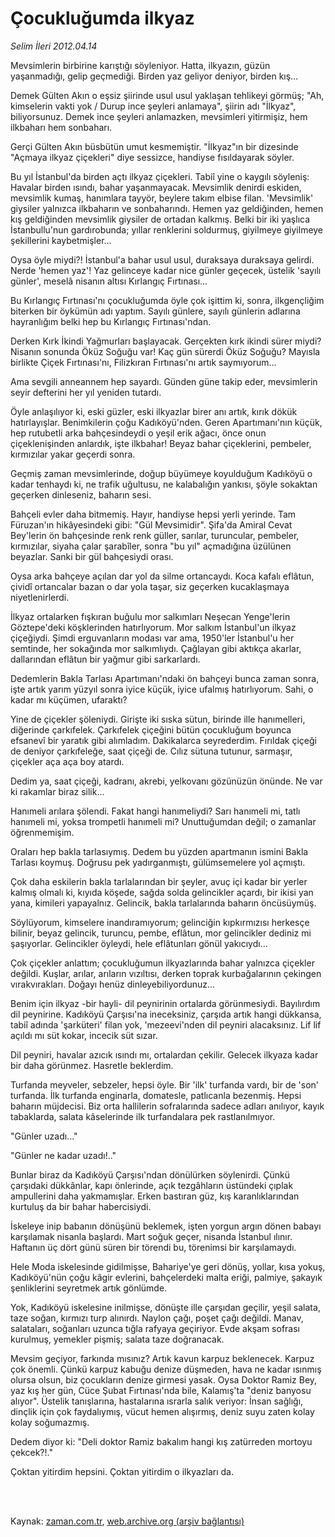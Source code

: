 # Çocukluğumda ilkyaz

*Selim İleri 2012.04.14*

<td class="columnist-detail">
<p>Mevsimlerin birbirine karıştığı söyleniyor. Hatta, ilkyazın, güzün yaşanmadığı, gelip geçmediği. Birden yaz geliyor deniyor, birden kış...</p>
<p>
<div id="haberMetinDiv">
<p>Demek Gülten Akın o eşsiz şiirinde usul usul yaklaşan tehlikeyi görmüş; "Ah, kimselerin vakti yok / Durup ince şeyleri anlamaya", şiirin adı "İlkyaz", biliyorsunuz. Demek ince şeyleri anlamazken, mevsimleri yitirmişiz, hem ilkbaharı hem sonbaharı.
<p>Gerçi Gülten Akın büsbütün umut kesmemiştir. "İlkyaz"ın bir dizesinde "Açmaya ilkyaz çiçekleri" diye sessizce, handiyse fısıldayarak söyler.
<p>Bu yıl İstanbul'da birden açtı ilkyaz çiçekleri. Tabiî yine o kaygılı söyleniş: Havalar birden ısındı, bahar yaşanmayacak. Mevsimlik denirdi eskiden, mevsimlik kumaş, hanımlara tayyör, beylere takım elbise filan. 'Mevsimlik' giysiler yalnızca ilkbaharın ve sonbaharındı. Hemen yaz geldiğinden, hemen kış geldiğinden mevsimlik giysiler de ortadan kalkmış. Belki bir iki yaşlıca İstanbullu'nun gardırobunda; yıllar renklerini soldurmuş, giyilmeye giyilmeye şekillerini kaybetmişler...
<p>Oysa öyle miydi?! İstanbul'a bahar usul usul, duraksaya duraksaya gelirdi. Nerde 'hemen yaz'! Yaz gelinceye kadar nice günler geçecek, üstelik 'sayılı günler', meselâ nisanın altısı Kırlangıç Fırtınası...
<p>Bu Kırlangıç Fırtınası'nı çocukluğumda öyle çok işittim ki, sonra, ilkgençliğim biterken bir öykümün adı yaptım. Sayılı günlere, sayılı günlerin adlarına hayranlığım belki hep bu Kırlangıç Fırtınası'ndan.
<p>Derken Kırk İkindi Yağmurları başlayacak. Gerçekten kırk ikindi sürer miydi? Nisanın sonunda Öküz Soğuğu var! Kaç gün sürerdi Öküz Soğuğu? Mayısla birlikte Çiçek Fırtınası'nı, Filizkıran Fırtınası'nı artık saymıyorum...
<p>Ama sevgili anneannem hep sayardı. Günden güne takip eder, mevsimlerin seyir defterini her yıl yeniden tutardı.
<p>Öyle anlaşılıyor ki, eski güzler, eski ilkyazlar birer anı artık, kırık dökük hatırlayışlar. Benimkilerin çoğu Kadıköyü'nden. Geren Apartımanı'nın küçük, hep rutubetli arka bahçesindeydi o yeşil erik ağacı, önce onun çiçeklenişinden anlardık, işte ilkbahar! Beyaz bahar çiçeklerini, pembeler, kırmızılar yakar geçerdi sonra.
<p>Geçmiş zaman mevsimlerinde, doğup büyümeye koyulduğum Kadıköyü o kadar tenhaydı ki, ne trafik uğultusu, ne kalabalığın yankısı, şöyle sokaktan geçerken dinleseniz, baharın sesi.
<p>Bahçeli evler daha bitmemiş. Hayır, handiyse hepsi yerli yerinde. Tam Füruzan'ın hikâyesindeki gibi: "Gül Mevsimidir". Şifa'da Amiral Cevat Bey'lerin ön bahçesinde renk renk güller, sarılar, turuncular, pembeler, kırmızılar, siyaha çalar şarabîler, sonra "bu yıl" açmadığına üzülünen beyazlar. Sanki bir gül bahçesiydi orası.
<p>Oysa arka bahçeye açılan dar yol da silme ortancaydı. Koca kafalı eflâtun, çividî ortancalar bazan o dar yola taşar, siz geçerken kucaklaşmaya niyetlenirlerdi.
<p>İlkyaz ortalarken fışkıran buğulu mor salkımları Neşecan Yenge'lerin Göztepe'deki köşklerinden hatırlıyorum. Mor salkım İstanbul'un ilkyaz çiçeğiydi. Şimdi erguvanların modası var ama, 1950'ler İstanbul'u her semtinde, her sokağında mor salkımlıydı. Çağlayan gibi aktıkça akarlar, dallarından eflâtun bir yağmur gibi sarkarlardı.
<p>Dedemlerin Bakla Tarlası Apartımanı'ndaki ön bahçeyi bunca zaman sonra, işte artık yarım yüzyıl sonra iyice küçük, iyice ufalmış hatırlıyorum. Sahi, o kadar mı küçümen, ufaraktı?
<p>Yine de çiçekler şöleniydi. Girişte iki sıska sütun, birinde ille hanımelleri, diğerinde çarkıfelek. Çarkıfelek çiçeğini bütün çocukluğum boyunca efsanevî bir yaratık gibi alımladım. Dakikalarca seyrederdim. Fırıldak çiçeği de deniyor çarkıfeleğe, saat çiçeği de. Cılız sütuna tutunur, sarmaşır, çiçekler aça aça boy atardı.
<p>Dedim ya, saat çiçeği, kadranı, akrebi, yelkovanı gözünüzün önünde. Ne var ki rakamlar biraz silik...
<p>Hanımeli arılara şölendi. Fakat hangi hanımeliydi? Sarı hanımeli mi, tatlı hanımeli mi, yoksa trompetli hanımeli mi? Unuttuğumdan değil; o zamanlar öğrenmemişim.
<p>Oraları hep bakla tarlasıymış. Dedem bu yüzden apartmanın ismini Bakla Tarlası koymuş. Doğrusu pek yadırganmıştı, gülümsemelere yol açmıştı.
<p>Çok daha eskilerin bakla tarlalarından bir şeyler, avuç içi kadar bir yerler kalmış olmalı ki, kıyıda köşede, sağda solda gelincikler açardı, bir ikisi yan yana, kimileri yapayalnız. Gelincik, bakla tarlalarında baharın öncüsüymüş.
<p>Söylüyorum, kimselere inandıramıyorum; gelinciğin kıpkırmızısı herkesçe bilinir, beyaz gelincik, turuncu, pembe, eflâtun, mor gelincikler dediniz mi şaşıyorlar. Gelincikler öyleydi, hele eflâtunları gönül yakıcıydı...
<p>Çok çiçekler anlattım; çocukluğumun ilkyazlarında bahar yalnızca çiçekler değildi. Kuşlar, arılar, arıların vızıltısı, derken toprak kurbağalarının çekingen vırakvırakları. Doğayı henüz dinleyebiliyordunuz...
<p>Benim için ilkyaz -bir hayli- dil peynirinin ortalarda görünmesiydi. Bayılırdım dil peynirine. Kadıköyü Çarşısı'na ineceksiniz, çarşıda artık hangi dükkansa, tabiî adında 'şarküteri' filan yok, 'mezeevi'nden dil peyniri alacaksınız. Lif lif açıldı mı süt kokar, incecik süt sızar.
<p>Dil peyniri, havalar azıcık ısındı mı, ortalardan çekilir. Gelecek ilkyaza kadar bir daha görünmez. Hasretle beklerdim.
<p>Turfanda meyveler, sebzeler, hepsi öyle. Bir 'ilk' turfanda vardı, bir de 'son' turfanda. İlk turfanda enginarla, domatesle, patlıcanla bezenmiş. Hepsi baharın müjdecisi. Biz orta hallilerin sofralarında sadece adları anılıyor, kayık tabaklarda, salata kâselerinde ilk turfandalara pek rastlanılmıyor.
<p>"Günler uzadı..."
<p>"Günler ne kadar uzadı!.."
<p>Bunlar biraz da Kadıköyü Çarşısı'ndan dönülürken söylenirdi. Çünkü çarşıdaki dükkânlar, kapı önlerinde, açık tezgâhların üstündeki çıplak ampullerini daha yakmamışlar. Erken bastıran güz, kış karanlıklarından kurtuluş da bir bahar habercisiydi.
<p>İskeleye inip babanın dönüşünü beklemek, işten yorgun argın dönen babayı karşılamak nisanla başlardı. Mart soğuk geçer, nisanda İstanbul ılınır. Haftanın üç dört günü süren bir törendi bu, törenimsi bir karşılamaydı.
<p>Hele Moda iskelesinde gidilmişse, Bahariye'ye geri dönüş, yollar, kısa yokuş, Kadıköyü'nün çoğu kâgir evlerini, bahçelerdeki malta eriği, palmiye, şakayık şenliklerini seyretmek artık gönlümde.
<p>Yok, Kadıköyü iskelesine inilmişse, dönüşte ille çarşıdan geçilir, yeşil salata, taze soğan, kırmızı turp alınırdı. Naylon çağı, poşet çağı değildi. Manav, salataları, soğanları uzunca tığla rafyaya geçiriyor. Evde akşam sofrası kurulmuş, yemekler pişmiş; salata taze doğranacak.
<p>Mevsim geçiyor, farkında mısınız? Artık kavun karpuz beklenecek. Karpuz çok önemli. Çünkü karpuz kabuğu denize düşmeden, hava ne kadar ısınmış olursa olsun, biz çocukların denize girmesi yasak. Oysa Doktor Ramiz Bey, yaz kış her gün, Cüce Şubat Fırtınası'nda bile, Kalamış'ta "deniz banyosu alıyor". Üstelik tanışlarına, hastalarına ısrarla salık veriyor: İnsan sağlığı, dinçlik için çok faydalıymış, vücut hemen alışırmış, deniz suyu zaten kolay kolay soğumazmış.
<p>Dedem diyor ki: "Deli doktor Ramiz bakalım hangi kış zatürreden mortoyu çekcek?!."
<p>Çoktan yitirdim hepsini. Çoktan yitirdim o ilkyazları da.</p></p></p></p></p></p></p></p></p></p></p></p></p></p></p></p></p></p></p></p></p></p></p></p></p></p></p></p></p></p></p></p></div>
</p>


<p><br>
		 </br></p></td>

Kaynak: [zaman.com.tr](http://zaman.com.tr/yazar.do?yazino=1272961), [web.archive.org (arşiv bağlantısı)](http://web.archive.org/web/20120418123523/http://www.zaman.com.tr:80/yazar.do?yazino=1272961)

